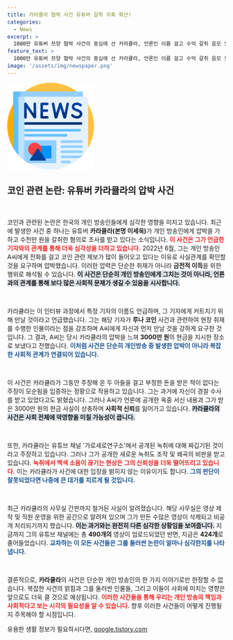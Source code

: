 ```yaml
---
title: 카라큘라 협박 사건 유튜버 갈취 의혹 확산!
categories:
  - News
excerpt: >
  1000만 유튜버 쯔양 협박 사건의 중심에 선 카라큘라, 언론인 이름 걸고 수억 갈취 음모 드러나! 압박 통화에서 기자와의 관계를 언급하며 A씨를 위협한 정황까지, 논란이 더욱 확대되고 있다.
feature_text: >
  1000만 유튜버 쯔양 협박 사건의 중심에 선 카라큘라, 언론인 이름 걸고 수억 갈취 음모 드러나! 압박 통화에서 기자와의 관계를 언급하며 A씨를 위협한 정황까지, 논란이 더욱 확대되고 있다.
image: '/assets/img/newspaper.png'
---
```


<p><img src="/assets/img/newspaper.png" alt="kimp 속보" /></p>

<h2 data-ke-size="size26">코인 관련 논란: 유튜버 카라큘라의 압박 사건</h2>

<p data-ke-size="size16">&nbsp;</p>

<p>코인과 관련된 논란은 한국의 개인 방송인들에게 심각한 영향을 미치고 있습니다. 최근에 발생한 사건 중 하나는 유튜버 <strong>카라큘라(본명 이세욱)</strong>가 개인 방송인에게 압박을 가하고 수천만 원을 갈취한 혐의로 조사를 받고 있다는 소식입니다. <b><span style="color: #ee2323;">이 사건은 그가 언급한 기자와의 관계를 통해 더욱 심각성을 더하고 있습니다.</span></b> 2022년 6월, 그는 개인 방송인 A씨에게 전화를 걸고 코인 관련 제보가 많이 들어오고 있다는 이유로 사실관계를 확인할 것을 요구하며 압박했습니다. 이러한 압력은 단순한 취재가 아니라 <strong>금전적 이득</strong>을 위한 행위로 해석될 수 있습니다. <b><span style="background-color: #21538527;">이 사건은 단순히 개인 방송인에게 그치는 것이 아니라, 언론과의 관계를 통해 보다 많은 사회적 문제가 생길 수 있음을 시사합니다.</span></b></p>

<p data-ke-size="size16">&nbsp;</p>

<p>카라큘라는 이 인터뷰 과정에서 특정 기자의 이름도 언급하며, 그 기자에게 커트치기 위해 만날 것이라고 언급했습니다. 그는 해당 기자가 <strong>루나 코인</strong> 사건과 관련하여 현장 취재를 수행한 인물이라는 점을 강조하며 A씨에게 자신과 먼저 만날 것을 강하게 요구한 것입니다. 그 결과, A씨는 당시 카라큘라의 압박을 느껴 <strong>3000만 원</strong>의 현금을 지시한 장소로 보냈다고 전했습니다. <b><span style="color: #1a5490;">이처럼 사건은 단순히 개인방송 중 발생한 압박이 아니라 복잡한 사회적 관계가 연결되어 있습니다.</span></b></p>

<p data-ke-size="size16">&nbsp;</p>

<p>이 사건은 카라큘라가 그동안 주장해 온 두 아들을 걸고 부정한 돈을 받은 적이 없다는 주장이 모순됨을 입증하는 정황으로 작용하고 있습니다. 그는 과거에 자신이 경찰 수사를 받고 있었다고도 밝혔습니다. 그러나 A씨가 언론에 공개한 옥중 서신 내용과 그가 받은 3000만 원의 현금 사실이 상충하며 <strong>사회적 신뢰</strong>를 잃어가고 있습니다. <b><span style="background-color: #21538527;">카라큘라의 사건은 사회 전체에 악영향을 미칠 가능성이 큽니다.</span></b> </p>

<p data-ke-size="size16">&nbsp;</p>

<p>또한, 카라큘라는 유튜브 채널 '가로세로연구소'에서 공개된 녹취에 대해 짜깁기된 것이라고 주장하고 있습니다. 그러나 그가 공개한 새로운 녹취도 조작 및 왜곡의 비판을 받고 있습니다. <b><span style="color: #ee2323;">녹취에서 백색 소음이 끊기는 현상은 그의 신뢰성을 더욱 떨어뜨리고 있습니다.</span></b> 이는 카라큘라가 사건에 대한 입장을 밝히지 않는 이유이기도 합니다. <b><span style="color: #1a5490;">그의 판단이 잘못되었다면 나중에 큰 대가를 치르게 될 것입니다.</span></b></p>

<p data-ke-size="size16">&nbsp;</p>

<p>최근 카라큘라의 사무실 간판까지 철거된 사실이 알려졌습니다. 해당 사무실은 영상 제작 및 직원 운영을 위한 공간으로 알려져 있으며 그가 만든 수많은 영상이 삭제되고 비공개 처리되기까지 했습니다. <b><span style="background-color: #21538527;">이는 과거와는 완전히 다른 심각한 상황임을 보여줍니다.</span></b> 지금까지 그의 유튜브 채널에는 총 <strong>490개의</strong> 영상이 업로드되었던 반면, 지금은 <strong>424개</strong>로 줄어들었습니다. <b><span style="color: #1a5490;">교차하는 이 모든 사건들은 그를 둘러싼 논란이 얼마나 심각한지를 나타냅니다.</span></b></p>

<p data-ke-size="size16">&nbsp;</p>

<p>결론적으로, <strong>카라큘라</strong>의 사건은 단순한 개인 방송인의 한 가지 이야기로만 한정할 수 없습니다. 복잡한 사건의 얽힘과 그를 둘러싼 인물들, 그리고 이들이 사회에 미치는 영향은 앞으로도 더욱 클 것으로 예상됩니다. <b><span style="color: #ee2323;">이러한 사건들을 통해 우리는 개인 방송의 책임과 사회적다고 보는 시각의 필요성을 알 수 있습니다.</span></b> 향후 이러한 사건들이 어떻게 진행될지 주목해야 할 시점입니다.</p>
유용한 생활 정보가 필요하시다면, <a href="https://qoogle.tistory.com" rel="dofollow">qoogle.tistory.com</a>


